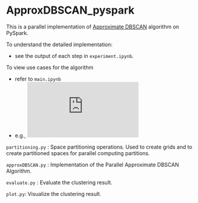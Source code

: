 # ApproxDBSCAN_pyspark

This is a parallel implementation of [Approximate DBSCAN](https://sites.google.com/view/approxdbscan) algorithm on PySpark.

To understand the detailed implementation:
- see the output of each step in `experiment.ipynb`.

To view use cases for the algorithm
- refer to `main.ipynb`
- e.g., ![clustering_result_on_random_testset](https://github.com/Yzey1/ApproxDBSCAN_pyspark/blob/main/figs/IRIS_ApproxDBSCAN.pdf)

`partitioning.py` : Space partitioning operations. Used to create grids and to create partitioned spaces for parallel computing partitions.

`approxDBSCAN.py` : Implementation of the Parallel Approximate DBSCAN Algorithm.

`evaluate.py` : Evaluate the clustering result.

`plot.py`: Visualize the clustering result.